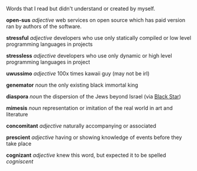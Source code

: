 Words that I read but didn't understand or created by myself.


**open-sus**
_adjective_
web services on open source which has paid version ran by authors of the software.

**stressful**
_adjective_
developers who use only statically compiled or low level programming languages in projects

**stressless**
_adjective_
developers who use only dynamic or high level programming languages in project

**uwussimo**
_adjective_
100x times kawaii guy (may not be irl)

**genemator**
_noun_
the only existing black immortal king

**diaspora**
_noun_
the dispersion of the Jews beyond Israel (via [Black Star](https://www.youtube.com/watch?v=kETkgRNSVzk))

**mimesis**
_noun_
representation or imitation of the real world in art and literature

**concomitant**
_adjective_
naturally accompanying or associated

**prescient**
_adjective_
having or showing knowledge of events before they take place

**cognizant**
_adjective_
knew this word, but expected it to be spelled _cogniscent_
